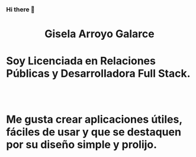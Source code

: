 ### Hi there 👋

<h1 align="center"> Gisela Arroyo Galarce <h1/>

<p> Soy Licenciada en Relaciones Públicas y Desarrolladora Full Stack.</p>
<br>
<p> Me gusta crear aplicaciones útiles, fáciles de usar y que se destaquen por su diseño simple y prolijo.</p>

